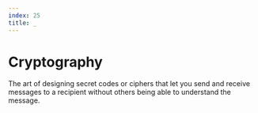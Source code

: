 ```yaml
---
index: 25
title: _
---
```

# Cryptography

The art of designing secret codes or ciphers that let you send and receive messages to a recipient without others being able to understand the message.